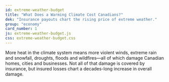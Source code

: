 ```yaml
---
id: extreme-weather-budget
title: "What Does a Warming Climate Cost Canadians?"
dek: "Insurance payouts chart the rising price of extreme weather."
group: "economy"
card_number: 1
js: extreme-weather-budget.js
css: extreme-weather-budget.css
---
```

<div id="extreme-weather-budget-datavis"></div>

More heat in the climate system means more violent winds, extreme rain and snowfall, droughts, floods and wildfires—all of which damage Canadian homes, cities and businesses. Not all of that damage is covered by insurance, but insured losses chart a decades-long increase in overall damage.
